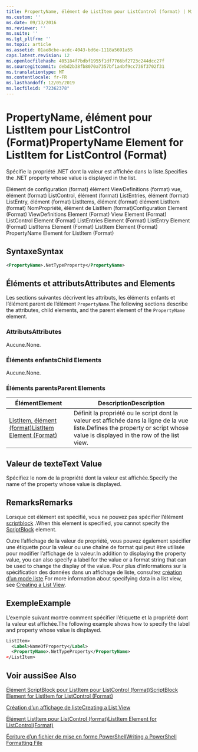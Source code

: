 ```yaml
---
title: PropertyName, élément de ListItem pour ListControl (format) | Microsoft Docs
ms.custom: ''
ms.date: 09/13/2016
ms.reviewer: ''
ms.suite: ''
ms.tgt_pltfrm: ''
ms.topic: article
ms.assetid: 01ae8cbe-acdc-4043-bd6e-1118a5691a55
caps.latest.revision: 12
ms.openlocfilehash: 405184f7bdbf1955f1df7766bf2723c244dcc27f
ms.sourcegitcommit: debd2b38fb8070a7357bf1a4bf9cc736f3702f31
ms.translationtype: MT
ms.contentlocale: fr-FR
ms.lasthandoff: 12/05/2019
ms.locfileid: "72362378"
---
```

# <a name="propertyname-element-for-listitem-for-listcontrol-format"></a><span data-ttu-id="93d8f-102">PropertyName, élément pour ListItem pour ListControl (Format)</span><span class="sxs-lookup"><span data-stu-id="93d8f-102">PropertyName Element for ListItem for ListControl (Format)</span></span>

<span data-ttu-id="93d8f-103">Spécifie la propriété .NET dont la valeur est affichée dans la liste.</span><span class="sxs-lookup"><span data-stu-id="93d8f-103">Specifies the .NET property whose value is displayed in the list.</span></span>

<span data-ttu-id="93d8f-104">Élément de configuration (format) élément ViewDefinitions (format) vue, élément (format) ListControl, élément (format) ListEntries, élément (format) ListEntry, élément (format) ListItems, élément (format) élément ListItem (format) NomPropriété, élément de ListItem (format)</span><span class="sxs-lookup"><span data-stu-id="93d8f-104">Configuration Element (Format) ViewDefinitions Element (Format) View Element (Format) ListControl Element (Format) ListEntries Element (Format) ListEntry Element (Format) ListItems Element (Format) ListItem Element (Format) PropertyName Element for ListItem (Format)</span></span>

## <a name="syntax"></a><span data-ttu-id="93d8f-105">Syntaxe</span><span class="sxs-lookup"><span data-stu-id="93d8f-105">Syntax</span></span>

```xml
<PropertyName>.NetTypeProperty</PropertyName>
```

## <a name="attributes-and-elements"></a><span data-ttu-id="93d8f-106">Éléments et attributs</span><span class="sxs-lookup"><span data-stu-id="93d8f-106">Attributes and Elements</span></span>

<span data-ttu-id="93d8f-107">Les sections suivantes décrivent les attributs, les éléments enfants et l’élément parent de l’élément `PropertyName`.</span><span class="sxs-lookup"><span data-stu-id="93d8f-107">The following sections describe the attributes, child elements, and the parent element of the `PropertyName` element.</span></span>

### <a name="attributes"></a><span data-ttu-id="93d8f-108">Attributs</span><span class="sxs-lookup"><span data-stu-id="93d8f-108">Attributes</span></span>

<span data-ttu-id="93d8f-109">Aucune.</span><span class="sxs-lookup"><span data-stu-id="93d8f-109">None.</span></span>

### <a name="child-elements"></a><span data-ttu-id="93d8f-110">Éléments enfants</span><span class="sxs-lookup"><span data-stu-id="93d8f-110">Child Elements</span></span>

<span data-ttu-id="93d8f-111">Aucune.</span><span class="sxs-lookup"><span data-stu-id="93d8f-111">None.</span></span>

### <a name="parent-elements"></a><span data-ttu-id="93d8f-112">Éléments parents</span><span class="sxs-lookup"><span data-stu-id="93d8f-112">Parent Elements</span></span>

|<span data-ttu-id="93d8f-113">Élément</span><span class="sxs-lookup"><span data-stu-id="93d8f-113">Element</span></span>|<span data-ttu-id="93d8f-114">Description</span><span class="sxs-lookup"><span data-stu-id="93d8f-114">Description</span></span>|
|-------------|-----------------|
|[<span data-ttu-id="93d8f-115">ListItem, élément (format)</span><span class="sxs-lookup"><span data-stu-id="93d8f-115">ListItem Element (Format)</span></span>](./listitem-element-for-listitems-for-listcontrol-format.md)|<span data-ttu-id="93d8f-116">Définit la propriété ou le script dont la valeur est affichée dans la ligne de la vue liste.</span><span class="sxs-lookup"><span data-stu-id="93d8f-116">Defines the property or script whose value is displayed in the row of the list view.</span></span>|

## <a name="text-value"></a><span data-ttu-id="93d8f-117">Valeur de texte</span><span class="sxs-lookup"><span data-stu-id="93d8f-117">Text Value</span></span>

<span data-ttu-id="93d8f-118">Spécifiez le nom de la propriété dont la valeur est affichée.</span><span class="sxs-lookup"><span data-stu-id="93d8f-118">Specify the name of the property whose value is displayed.</span></span>

## <a name="remarks"></a><span data-ttu-id="93d8f-119">Remarks</span><span class="sxs-lookup"><span data-stu-id="93d8f-119">Remarks</span></span>

<span data-ttu-id="93d8f-120">Lorsque cet élément est spécifié, vous ne pouvez pas spécifier l’élément [scriptblock](./scriptblock-element-for-listitem-for-listcontrol-format.md) .</span><span class="sxs-lookup"><span data-stu-id="93d8f-120">When this element is specified, you cannot specify the [ScriptBlock](./scriptblock-element-for-listitem-for-listcontrol-format.md) element.</span></span>

<span data-ttu-id="93d8f-121">Outre l’affichage de la valeur de propriété, vous pouvez également spécifier une étiquette pour la valeur ou une chaîne de format qui peut être utilisée pour modifier l’affichage de la valeur.</span><span class="sxs-lookup"><span data-stu-id="93d8f-121">In addition to displaying the property value, you can also specify a label for the value or a format string that can be used to change the display of the value.</span></span> <span data-ttu-id="93d8f-122">Pour plus d’informations sur la spécification des données dans un affichage de liste, consultez [création d’un mode liste](./creating-a-list-view.md).</span><span class="sxs-lookup"><span data-stu-id="93d8f-122">For more information about specifying data in a list view, see [Creating a List View](./creating-a-list-view.md).</span></span>

## <a name="example"></a><span data-ttu-id="93d8f-123">Exemple</span><span class="sxs-lookup"><span data-stu-id="93d8f-123">Example</span></span>

<span data-ttu-id="93d8f-124">L’exemple suivant montre comment spécifier l’étiquette et la propriété dont la valeur est affichée.</span><span class="sxs-lookup"><span data-stu-id="93d8f-124">The following example shows how to specify the label and property whose value is displayed.</span></span>

```xml
ListItem>
  <Label>NameOfProperty</Label>
  <PropertyName>.NetTypeProperty</PropertyName>
</ListItem>

```

## <a name="see-also"></a><span data-ttu-id="93d8f-125">Voir aussi</span><span class="sxs-lookup"><span data-stu-id="93d8f-125">See Also</span></span>

[<span data-ttu-id="93d8f-126">Élément ScriptBlock pour ListItem pour ListControl (format)</span><span class="sxs-lookup"><span data-stu-id="93d8f-126">ScriptBlock Element for ListItem for ListControl (Format)</span></span>](./scriptblock-element-for-listitem-for-listcontrol-format.md)

[<span data-ttu-id="93d8f-127">Création d’un affichage de liste</span><span class="sxs-lookup"><span data-stu-id="93d8f-127">Creating a List View</span></span>](./creating-a-list-view.md)

[<span data-ttu-id="93d8f-128">Élément ListItem pour ListControl (format)</span><span class="sxs-lookup"><span data-stu-id="93d8f-128">ListItem Element for ListControl(Format)</span></span>](./listitem-element-for-listitems-for-listcontrol-format.md)

[<span data-ttu-id="93d8f-129">Écriture d’un fichier de mise en forme PowerShell</span><span class="sxs-lookup"><span data-stu-id="93d8f-129">Writing a PowerShell Formatting File</span></span>](./writing-a-powershell-formatting-file.md)
